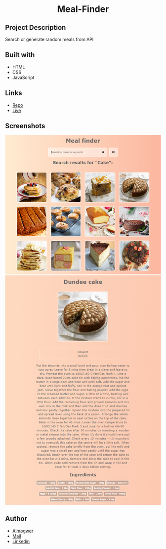 <h1 align="center">Meal-Finder</h1>

## Project Description

Search or generate random meals from API

## Built with

- HTML
- CSS
- JavaScript

## Links

- [Repo](https://github.com/AlmogWer/meal-finder "Meal-finder Repo")
- [Live](https://almogwer.github.io/meal-finder/ "Live View")

## Screenshots

![](img/Capture.PNG "Home Page")
![](img/Capture2.PNG "Certain meal")

## Author

- [Almogwer](https://github.com/almogwer)
- [Mail](mailto:Almogish@gmail.com?Subject=Hi% "Hi!")
- [Linkedin](https://www.linkedin.com/in/almogwertzberger/)
